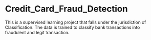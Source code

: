 # Credit_Card_Fraud_Detection

This is a supervised learning project that falls under the jurisdiction of Classification. The data is trained to classify bank transactions into fraudulent and legit transaction.
